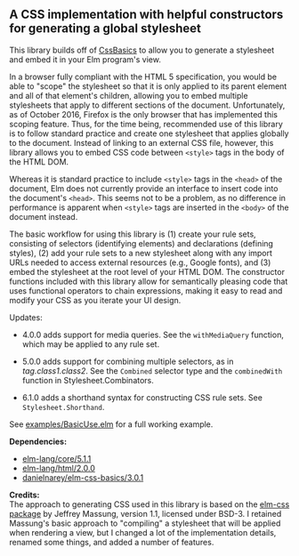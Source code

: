 ## A CSS implementation with helpful constructors for generating a global stylesheet

This library builds off of
[CssBasics](http://package.elm-lang.org/packages/danielnarey/elm-css-basics/latest)
to allow you to generate a stylesheet and embed it in your Elm
program's view.

In a browser fully compliant with the HTML 5 specification, you would be able to
"scope" the stylesheet so that it is only applied to its parent element and all
of that element's children, allowing you to embed multiple stylesheets that
apply to different sections of the document. Unfortunately, as of October
2016, Firefox is the only browser that has implemented this scoping feature.
Thus, for the time being, recommended use of this library is to follow standard
practice and create one stylesheet that applies globally to the document.
Instead of linking to an external CSS file, however, this library allows you to
embed CSS code between `<style>` tags in the body of the HTML DOM.

Whereas it is standard practice to include `<style>` tags in the `<head>` of the
document, Elm does not currently provide an interface to insert code into the
document's `<head>`. This seems not to be a problem, as no difference in
performance is apparent when `<style>` tags are inserted in the `<body>` of the
document instead.

The basic workflow for using this library is (1) create your rule sets,
consisting of selectors (identifying elements) and declarations (defining
styles), (2) add your rule sets to a new stylesheet along with any import URLs
needed to access external resources (e.g., Google fonts), and (3) embed the
stylesheet at the root level of your HTML DOM. The constructor functions
included with this library allow for semantically pleasing code that uses
functional operators to chain expressions, making it easy to read and modify
your CSS as you iterate your UI design.

Updates:

- 4.0.0 adds support for media queries. See the
`withMediaQuery` function, which may be applied to any rule set.

- 5.0.0 adds support for combining multiple selectors, as in *tag.class1.class2*. See the `Combined` selector type and the `combinedWith` function in Stylesheet.Combinators.

- 6.1.0 adds a shorthand syntax for constructing CSS rule sets. See
`Stylesheet.Shorthand`.

See
[examples/BasicUse.elm](https://github.com/danielnarey/elm-stylesheet/tree/master/examples)
for a full working example.

__Dependencies:__
- [elm-lang/core/5.1.1](http://package.elm-lang.org/packages/elm-lang/core/5.1.1)
- [elm-lang/html/2.0.0](http://package.elm-lang.org/packages/elm-lang/html/2.0.0)
- [danielnarey/elm-css-basics/3.0.1](http://package.elm-lang.org/packages/danielnarey/elm-css-basics/3.0.1)

__Credits:__  
The approach to generating CSS used in this library is based on the
[elm-css package](https://github.com/massung/elm-css) by Jeffrey Massung,
version 1.1, licensed under BSD-3. I retained Massung's basic approach to
"compiling" a stylesheet that will be applied when rendering a view, but I
changed a lot of the implementation details, renamed some things, and added
a number of features.
